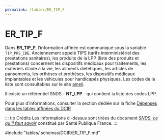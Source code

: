 ```yaml
---
permalink: /tables/ER_TIP_F
---
```

# ER\_TIP\_F
<!-- SPDX-License-Identifier: MPL-2.0 -->
Dans **ER_TIP_F**, l’information affinée est communiqué sous la variable `TIP_PRS_IDE`. Anciennement appelé TIPS (tarifs interministériel des prestations sanitaires), les produits de la LPP (liste des produits et prestations) concernent les dispositifs médicaux pour traitements, les matériels d’aide à la vie, les aliments diététiques, les articles de pansements, les orthèses et prothèses, les dispositifs médicaux implantables et les véhicules pour handicapés physiques. Les codes de la liste sont consultables sur le site [ameli](http://www.codage.ext.cnamts.fr/codif/tips/index_presentation.php?p_site=AMELI).

Il existe un référentiel SNDS - **NT_LPP** - qui contient la liste des codes LPP. 

Pour plus d'informations, consulter la section dédiée sur la fiche [Dépenses dans les tables affinées du DCIR](https://documentation-snds.health-data-hub.fr/fiches/tables_affinees.html#la-lpp)

::: tip Crédits
Les informations ci-dessus sont tirées du document [*SNDS, ce qu'il faut savoir*](../../formation_snds/Sante_publique_France.md) constitué par Santé Publique France.
:::

<!-- ATTENTION : Ne pas supprimer ou modifier la ligne ci-dessous -->
#include "tables/.schemas/DCIR/ER_TIP_F.md"
<!-- ATTENTION : Ne pas supprimer ou modifier la ligne ci-dessus -->
